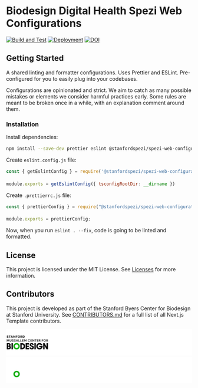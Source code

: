 <!--

This source file is part of the Stanford Biodesign Digital Health Spezi Web Configurations open-source project

SPDX-FileCopyrightText: 2024 Stanford University and the project authors (see CONTRIBUTORS.md)

SPDX-License-Identifier: MIT

-->

# Biodesign Digital Health Spezi Web Configurations

[![Build and Test](https://github.com/StanfordSpezi/spezi-web-configurations/actions/workflows/build-and-test.yml/badge.svg)](https://github.com/StanfordSpezi/spezi-web-configurations/actions/workflows/build-and-test.yml)
[![Deployment](https://github.com/StanfordSpezi/spezi-web-configurations/actions/workflows/deployment.yml/badge.svg)](https://github.com/StanfordSpezi/spezi-web-configurations/actions/workflows/deployment.yml)
[![DOI](https://zenodo.org/badge/DOI/10.5281/zenodo.10052055.svg)](https://doi.org/10.5281/zenodo.10052055)

## Getting Started

A shared linting and formatter configurations. Uses Prettier and ESLint. Pre-configured for you to easily plug into your codebases. 

Configurations are opinionated and strict. We aim to catch as many possible mistakes or elements we consider harmful practices early. Some rules are meant to be broken once in a while, with an explanation comment around them.

### Installation

Install dependencies:

```bash
npm install --save-dev prettier eslint @stanfordspezi/spezi-web-configurations
```

Create `eslint.config.js` file:

```javascript
const { getEslintConfig } = require('@stanfordspezi/spezi-web-configurations')

module.exports = getEslintConfig({ tsconfigRootDir: __dirname })
```

Create `.prettierrc.js` file:

```javascript
const { prettierConfig } = require("@stanfordspezi/spezi-web-configurations");

module.exports = prettierConfig;
```

Now, when you run `eslint . --fix`, code is going to be linted and formatted. 


## License

This project is licensed under the MIT License. See [Licenses](https://github.com/StanfordSpezi/spezi-web-configurations/tree/main/LICENSES) for more information.

## Contributors

This project is developed as part of the Stanford Byers Center for Biodesign at Stanford University.
See [CONTRIBUTORS.md](https://github.com/StanfordSpezi/spezi-web-configurations/tree/main/CONTRIBUTORS.md) for a full list of all Next.js Template contributors.

![Stanford Byers Center for Biodesign Logo](https://raw.githubusercontent.com/StanfordBDHG/.github/main/assets/biodesign-footer-light.png#gh-light-mode-only)
![Stanford Byers Center for Biodesign Logo](https://raw.githubusercontent.com/StanfordBDHG/.github/main/assets/biodesign-footer-dark.png#gh-dark-mode-only)
